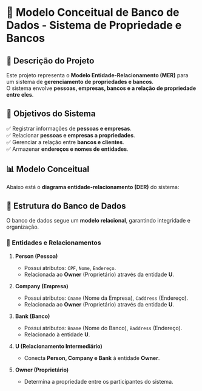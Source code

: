 # 🏦 Modelo Conceitual de Banco de Dados - Sistema de Propriedade e Bancos

## 📌 Descrição do Projeto  
Este projeto representa o **Modelo Entidade-Relacionamento (MER)** para um sistema de **gerenciamento de propriedades e bancos**.  
O sistema envolve **pessoas, empresas, bancos e a relação de propriedade entre eles**.

## 🎯 Objetivos do Sistema  
✅ Registrar informações de **pessoas e empresas**.  
✅ Relacionar **pessoas e empresas a propriedades**.  
✅ Gerenciar a relação entre **bancos e clientes**.  
✅ Armazenar **endereços e nomes de entidades**.  

## 📊 Modelo Conceitual  
Abaixo está o **diagrama entidade-relacionamento (DER)** do sistema:

## 🔗 Estrutura do Banco de Dados  
O banco de dados segue um **modelo relacional**, garantindo integridade e organização.

### **📌 Entidades e Relacionamentos**
1. **Person (Pessoa)**  
   - Possui atributos: `CPF`, `Nome`, `Endereço`.  
   - Relacionada ao **Owner** (Proprietário) através da entidade **U**.  

2. **Company (Empresa)**  
   - Possui atributos: `Cname` (Nome da Empresa), `Caddress` (Endereço).  
   - Relacionada ao **Owner** (Proprietário) através da entidade **U**.  

3. **Bank (Banco)**  
   - Possui atributos: `Bname` (Nome do Banco), `Baddress` (Endereço).  
   - Relacionado à entidade **U**.  

4. **U (Relacionamento Intermediário)**  
   - Conecta **Person, Company e Bank** à entidade **Owner**.  

5. **Owner (Proprietário)**  
   - Determina a propriedade entre os participantes do sistema.  
